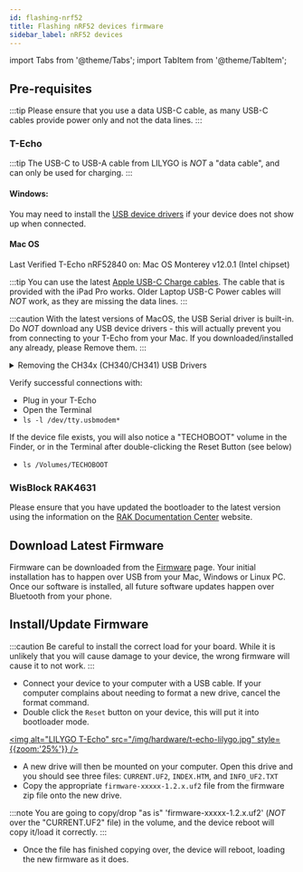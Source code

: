 ```yaml
---
id: flashing-nrf52
title: Flashing nRF52 devices firmware
sidebar_label: nRF52 devices
---
```


import Tabs from '@theme/Tabs';
import TabItem from '@theme/TabItem';

## Pre-requisites

:::tip
Please ensure that you use a data USB-C cable, as many USB-C cables provide power only and not the data lines.
:::

### T-Echo

:::tip
The USB-C to USB-A cable from LILYGO is _NOT_ a "data cable", and can only be used for charging.
:::

#### Windows:

You may need to install the [USB device drivers](http://www.wch-ic.com/search?q=ch340&t=downloads) if your device does not show up when connected.

#### Mac OS

Last Verified T-Echo nRF52840 on: Mac OS Monterey v12.0.1 (Intel chipset)

:::tip
You can use the latest [Apple USB-C Charge cables](https://www.apple.com/shop/product/MLL82AM/A/usb-c-charge-cable-2-m). The cable that is provided with the iPad Pro works. Older Laptop USB-C Power cables will _NOT_ work, as they are missing the data lines.
:::

:::caution
With the latest versions of MacOS, the USB Serial driver is built-in. Do _NOT_ download any USB device drivers - this will actually prevent you from connecting to your T-Echo from your Mac. If you downloaded/installed any already, please Remove them.
:::

<details>
  <summary>Removing the CH34x (CH340/CH341) USB Drivers</summary>
  <div>
    <div>
        If you have already downloaded/installed the MacOS WCH-IC CH340 ("CH341SER_MAC") drivers via the CH34x_Install_V1.5.pkg, you will have to Uninstall the kernel extension:
        <br />
        <br />
        1. Unplug your T-Echo<br />
        2. Open the Terminal and run:<br />
        3. sudo -rf /Library/Extensions/usbserial.kext<br />
        4. Reboot
    </div>
  </div>
</details>

Verify successful connections with:

- Plug in your T-Echo
- Open the Terminal
- `ls -l /dev/tty.usbmodem*`

If the device file exists, you will also notice a "TECHOBOOT" volume in the Finder, or in the Terminal after double-clicking the Reset Button (see below)

- `ls /Volumes/TECHOBOOT`

### WisBlock RAK4631

Please ensure that you have updated the bootloader to the latest version using the information on the [RAK Documentation Center](https://docs.rakwireless.com/Product-Categories/WisBlock/RAK4631/Quickstart/#how-to-check-if-you-have-the-updated-rak4631-bootloader) website.

## Download Latest Firmware

Firmware can be downloaded from the [Firmware](/firmware) page. Your initial installation has to happen over USB from your Mac, Windows or Linux PC. Once our software is installed, all future software updates happen over Bluetooth from your phone.

## Install/Update Firmware

:::caution
Be careful to install the correct load for your board. While it is unlikely that you will cause damage to your device, the wrong firmware will cause it to not work.
:::

- Connect your device to your computer with a USB cable. If your computer complains about needing to format a new drive, cancel the format command.
- Double click the `Reset` button on your device, this will put it into bootloader mode.

[<img alt="LILYGO T-Echo" src="/img/hardware/t-echo-lilygo.jpg" style={{zoom:'25%'}} />](/img/hardware/t-echo-lilygo.jpg)

- A new drive will then be mounted on your computer. Open this drive and you should see three files: `CURRENT.UF2`, `INDEX.HTM`, and `INFO_UF2.TXT`
- Copy the appropriate `firmware-xxxxx-1.2.x.uf2` file from the firmware zip file onto the new drive.

:::note
You are going to copy/drop "as is" 'firmware-xxxxx-1.2.x.uf2' (_NOT_ over the "CURRENT.UF2" file) in the volume, and the device reboot will copy it/load it correctly.
:::

- Once the file has finished copying over, the device will reboot, loading the new firmware as it does.
